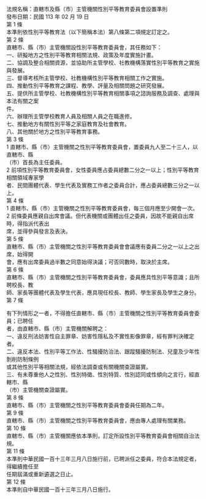 法規名稱：直轄市及縣（市）主管機關性別平等教育委員會設置準則  
發布日期：民國 113 年 02 月 19 日  
第 1 條  
本準則依性別平等教育法（以下簡稱本法）第八條第二項規定訂定之。  
第 2 條  
直轄市、縣（市）主管機關設性別平等教育委員會，其任務如下：  
一、研擬地方之性別平等教育相關法規、政策及年度實施計畫。  
二、協調及整合相關資源，並協助所主管學校、社教機構落實性別平等教育之實施與發展。  
三、督導考核所主管學校、社教機構性別平等教育相關工作之實施。  
四、推動性別平等教育之課程、教學、評量及相關問題之研究發展。  
五、提供所主管學校、社教機構性別平等教育相關事項之諮詢服務及調查、處理與本法有關之案  
件。  
六、辦理所主管學校教育人員及相關人員之在職進修。  
七、推動地方有關性別平等之家庭教育及社會教育。  
八、其他關於地方之性別平等教育事務。  
第 3 條  
1 直轄市、縣（市）主管機關之性別平等教育委員會，置委員九人至二十三人，以直轄市、縣  
（市）首長為主任委員。  
2 前項性別平等教育委員會，女性委員應占委員總數二分之一以上；性別平等教育相關領域專家學  
者、民間團體代表、學生代表及實務工作者之委員合計，應占委員總數三分之一以上。  
第 4 條  
1 直轄市、縣（市）主管機關之性別平等教育委員會，每三個月應至少開會一次。  
2 前條委員應親自出席會議。但代表機關或團體出任之委員，因故不能親自出席時，得指派代表出  
席，並得參與發言及表決。  
第 5 條  
直轄市、縣（市）主管機關之性別平等教育委員會會議應有委員二分之一以上之出席，始得開  
會，應有出席委員過半數之同意始得決議；可否同數時，取決於主席。  
第 6 條  
直轄市、縣（市）主管機關之性別平等教育委員會，委員應具性別平等意識；且所聘校長、教  
師、家長等團體代表及學生代表，應具現任校長、教師、學生家長及學生之身分。  
第 7 條  


有下列情形之一者，不得擔任直轄市、縣（市）主管機關之性別平等教育委員會委員；已聘任  
者，由直轄市、縣（市）主管機關解聘之：  
一、違反刑法妨害性自主罪章、妨害性隱私及不實性影像罪章，經有罪判決確定者。  
二、違反本法、性別平等工作法、性騷擾防治法、跟蹤騷擾防制法、兒童及少年性剝削防制條例  
或其他性別平等相關法規，經依法調查或有關機關查證屬實。  
三、有未尊重他人之性別、性別特徵、性別特質、性別認同或性傾向之言行，經直轄市、縣  
（市）主管機關查證屬實。  
第 8 條  
直轄市、縣（市）主管機關之性別平等教育委員會委員任期為二年。  
第 9 條  
直轄市、縣（市）主管機關之性別平等教育委員會，應由專人處理有關業務。  
第 10 條  
直轄市、縣（市）主管機關應依本準則，訂定所設性別平等教育委員會相關自治法規。  
第 11 條  
本準則中華民國一百十三年三月八日施行前，已聘派任之委員，符合本法規定者，得繼續擔任至  
任期屆滿或重新遴選之日止。  
第 12 條  
本準則自中華民國一百十三年三月八日施行。  


